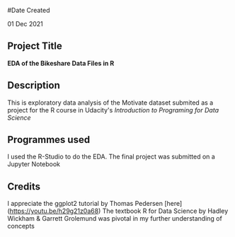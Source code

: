 #Date Created

01 Dec 2021

## Project Title

**EDA of the Bikeshare Data Files in R**

## Description

This is exploratory data analysis of the Motivate dataset submited as
a project for the R course in Udacity's _Introduction to Programing 
for Data Science_ 

## Programmes used

I used the R-Studio to do the EDA. The final project was submitted on
a Jupyter Notebook 

## Credits

I appreciate the ggplot2 tutorial by Thomas Pedersen [here]
(https://youtu.be/h29g21z0a68)
The textbook R for Data Science by Hadley Wickham & Garrett Grolemund
was pivotal in my further understanding of concepts